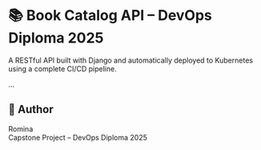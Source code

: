 # 📚 Book Catalog API – DevOps Diploma 2025

A RESTful API built with Django and automatically deployed to Kubernetes using a complete CI/CD pipeline.

...

## 👤 Author

Romina  
Capstone Project – DevOps Diploma 2025
